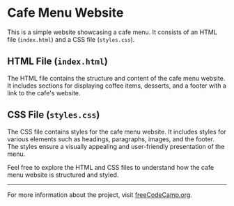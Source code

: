 # Cafe Menu Website

This is a simple website showcasing a cafe menu. It consists of an HTML file (`index.html`) and a CSS file (`styles.css`).

## HTML File (`index.html`)

The HTML file contains the structure and content of the cafe menu website. It includes sections for displaying coffee items, desserts, and a footer with a link to the cafe's website.

## CSS File (`styles.css`)

The CSS file contains styles for the cafe menu website. It includes styles for various elements such as headings, paragraphs, images, and the footer. The styles ensure a visually appealing and user-friendly presentation of the menu.

Feel free to explore the HTML and CSS files to understand how the cafe menu website is structured and styled.

---

For more information about the project, visit [freeCodeCamp.org](https://www.freecodecamp.org).